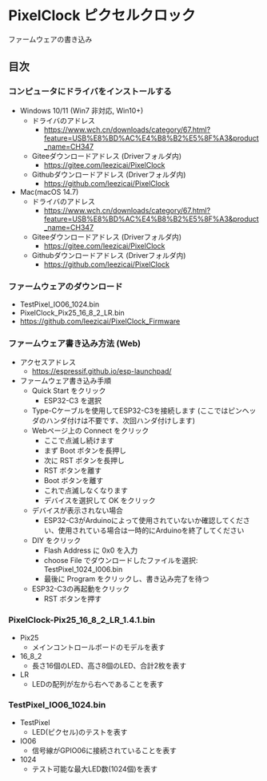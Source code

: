 # PixelClock ピクセルクロック
ファームウェアの書き込み

## 目次

### コンピュータにドライバをインストールする
- Windows 10/11 (Win7 非対応, Win10+)
	- ドライバのアドレス
		- https://www.wch.cn/downloads/category/67.html?feature=USB%E8%BD%AC%E4%B8%B2%E5%8F%A3&product_name=CH347
	- Giteeダウンロードアドレス (Driverフォルダ内)
		- https://gitee.com/leezicai/PixelClock
	- Githubダウンロードアドレス (Driverフォルダ内)
		- https://github.com/leezicai/PixelClock
- Mac(macOS 14.7)
	- ドライバのアドレス
		- https://www.wch.cn/downloads/category/67.html?feature=USB%E8%BD%AC%E4%B8%B2%E5%8F%A3&product_name=CH347
	- Giteeダウンロードアドレス (Driverフォルダ内)
		- https://gitee.com/leezicai/PixelClock
	- Githubダウンロードアドレス (Driverフォルダ内)
		- https://github.com/leezicai/PixelClock

### ファームウェアのダウンロード
- TestPixel_IO06_1024.bin
- PixelClock_Pix25_16_8_2_LR.bin
- https://github.com/leezicai/PixelClock_Firmware

### ファームウェア書き込み方法 (Web)
- アクセスアドレス
	- https://espressif.github.io/esp-launchpad/
- ファームウェア書き込み手順
	- Quick Start をクリック
		- ESP32-C3 を選択
	- Type-Cケーブルを使用してESP32-C3を接続します (ここではピンヘッダのハンダ付けは不要です、次回ハンダ付けします)
	- Webページ上の Connect をクリック
		- ここで点滅し続けます
		- まず Boot ボタンを長押し
		- 次に RST ボタンを長押し
		- RST ボタンを離す
		- Boot ボタンを離す
		- これで点滅しなくなります
		- デバイスを選択して OK をクリック
	- デバイスが表示されない場合
		- ESP32-C3がArduinoによって使用されていないか確認してください、使用されている場合は一時的にArduinoを終了してください
	- DIY をクリック
		- Flash Address に 0x0 を入力
		- choose File でダウンロードしたファイルを選択: TestPixel_1024_I006.bin
		- 最後に Program をクリックし、書き込み完了を待つ
	- ESP32-C3の再起動をクリック
		- RST ボタンを押す

### PixelClock-Pix25_16_8_2_LR_1.4.1.bin
- Pix25
	- メインコントロールボードのモデルを表す
- 16_8_2
	- 長さ16個のLED、高さ8個のLED、合計2枚を表す
- LR
	- LEDの配列が左から右へであることを表す

### TestPixel_IO06_1024.bin
- TestPixel
	- LED(ピクセル)のテストを表す
- IO06
	- 信号線がGPIO06に接続されていることを表す
- 1024
	- テスト可能な最大LED数(1024個)を表す